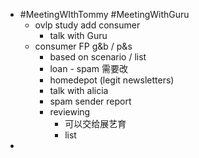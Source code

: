 - #MeetingWIthTommy #MeetingWithGuru
	- ovlp study add consumer
		- talk with Guru
	- consumer FP  g&b / p&s
		- based on scenario / list
		- loan - spam 需要改
		- homedepot (legit newsletters)
		- talk with alicia
		- spam sender report
		- reviewing
			- 可以交给展艺育
			- list
-